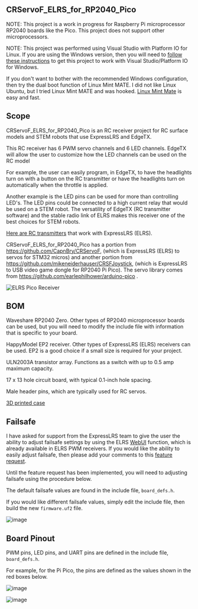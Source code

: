 ## CRServoF_ELRS_for_RP2040_Pico

NOTE: This project is a work in progress for Raspberry Pi microprocessor RP2040 boards like the Pico. This project does not support other microprocessors.

NOTE: This project was performed using Visual Studio with Platform IO for Linux. If you are using the Windows version, then you will need to [follow these instructions](https://arduino-pico.readthedocs.io/en/latest/platformio.html#important-steps-for-windows-users-before-installing) to get this project to work with Visual Studio/Platform IO for Windows.

If you don't want to bother with the recommended Windows configuration, then try the dual boot function of Linux Mint MATE. I did not like Linux Ubuntu, but I tried Linux Mint MATE and was hooked. [Linux Mint Mate](https://linuxmint-installation-guide.readthedocs.io/en/latest/) is easy and fast.

## Scope

CRServoF_ELRS_for_RP2040_Pico is an RC receiver project for RC surface models and STEM robots that use ExpressLRS and EdgeTX.

This RC receiver has 6 PWM servo channels and 6 LED channels. EdgeTX will allow the user to customize how the LED channels can be used on the RC model

For example, the user can easily program, in EdgeTX, to have the headlights turn on with a button on the RC transmitter or have the headlights turn on automatically when the throttle is applied.

Another example is the LED pins can be used for more than controlling LED's. The LED pins could be connected to a high current relay that would be used on a STEM robot. The versatility of EdgeTX (RC transmitter software) and the stable radio link of ELRS makes this receiver one of the best choices for STEM robots.

[Here are RC transmitters](https://www.radiomasterrc.com/collections/transmitter) that work with ExpressLRS (ELRS).

CRServoF_ELRS_for_RP2040_Pico has a portion from https://github.com/CapnBry/CRServoF, (which is ExpressLRS (ELRS) to servos for STM32 micros) and another portion from https://github.com/mikeneiderhauser/CRSFJoystick, (which is ExpressLRS to USB video game dongle for RP2040 Pi Pico). The servo library comes from https://github.com/earlephilhower/arduino-pico .

![ELRS Pico Receiver](https://github.com/sk8board/CRServoF_ELRS_for_RP2040_Pico/assets/96895142/c6fe0ac9-0438-4121-bc42-f2b662a814d6)

## BOM

Waveshare RP2040 Zero. Other types of RP2040 microprocessor boards can be used, but you will need to modify the include file with information that is specific to your board.

HappyModel EP2 receiver. Other types of ExpressLRS (ELRS) receivers can be used. EP2 is a good choice if a small size is required for your project.

ULN2003A transistor array. Functions as a switch with up to 0.5 amp maximum capacity.

17 x 13 hole circuit board, with typical 0.1-inch hole spacing.

Male header pins, which are typically used for RC servos.

[3D printed case](https://cad.onshape.com/documents/49e58140c1f2b9d9e9a1d4fe/w/d9ae141b1a74f2ec24c053d8/e/e737a1442b733880049387d5)

## Failsafe

I have asked for support from the ExpressLRS team to give the user the ability to adjust failsafe settings by using the ELRS [WebUI](https://www.expresslrs.org/hardware/pwm-receivers/?#channel-mapping-and-failsafe) function, which is already available in ELRS PWM receivers. If you would like the ability to easily adjust failsafe, then please add your comments to this [feature request](https://github.com/ExpressLRS/ExpressLRS/discussions/2514). 

Until the feature request has been implemented, you will need to adjusting failsafe using the procedure below.

The default failsafe values are found in the include file, `board_defs.h`.

If you would like different failsafe values, simply edit the include file, then build the new `firmware.uf2` file.

![image](https://github.com/sk8board/CRServoF_ELRS_for_RP2040_Pico/assets/96895142/a28e3b99-f194-4c22-b3fa-ff9a471b743c)

## Board Pinout

PWM pins, LED pins, and UART pins are defined in the include file, `board_defs.h`. 

For example, for the Pi Pico, the pins are defined as the values shown in the red boxes below.

![image](https://github.com/sk8board/CRServoF_ELRS_for_RP2040_Pico/assets/96895142/a3cba775-a492-4132-90be-b17d692b757b)

![image](https://github.com/sk8board/CRServoF_ELRS_for_RP2040_Pico/assets/96895142/36ba0081-64e7-4d3e-875d-375b00ba872d)


